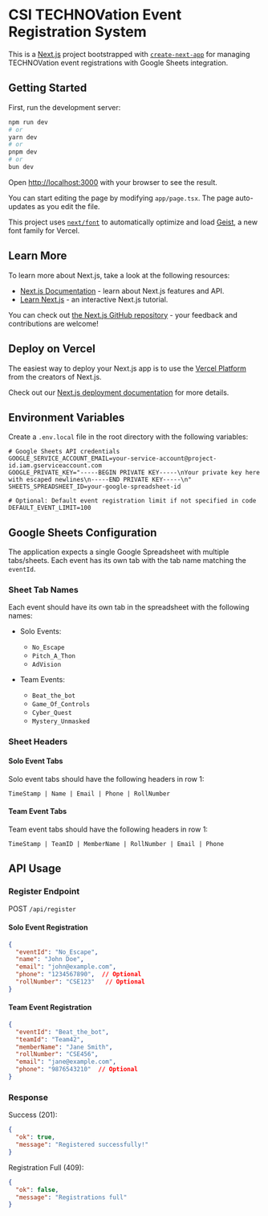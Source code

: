 # CSI TECHNOVation Event Registration System

This is a [Next.js](https://nextjs.org) project bootstrapped with [`create-next-app`](https://nextjs.org/docs/app/api-reference/cli/create-next-app) for managing TECHNOVation event registrations with Google Sheets integration.

## Getting Started

First, run the development server:

```bash
npm run dev
# or
yarn dev
# or
pnpm dev
# or
bun dev
```

Open [http://localhost:3000](http://localhost:3000) with your browser to see the result.

You can start editing the page by modifying `app/page.tsx`. The page auto-updates as you edit the file.

This project uses [`next/font`](https://nextjs.org/docs/app/building-your-application/optimizing/fonts) to automatically optimize and load [Geist](https://vercel.com/font), a new font family for Vercel.

## Learn More

To learn more about Next.js, take a look at the following resources:

- [Next.js Documentation](https://nextjs.org/docs) - learn about Next.js features and API.
- [Learn Next.js](https://nextjs.org/learn) - an interactive Next.js tutorial.

You can check out [the Next.js GitHub repository](https://github.com/vercel/next.js) - your feedback and contributions are welcome!

## Deploy on Vercel

The easiest way to deploy your Next.js app is to use the [Vercel Platform](https://vercel.com/new?utm_medium=default-template&filter=next.js&utm_source=create-next-app&utm_campaign=create-next-app-readme) from the creators of Next.js.

Check out our [Next.js deployment documentation](https://nextjs.org/docs/app/building-your-application/deploying) for more details.

## Environment Variables

Create a `.env.local` file in the root directory with the following variables:

```
# Google Sheets API credentials
GOOGLE_SERVICE_ACCOUNT_EMAIL=your-service-account@project-id.iam.gserviceaccount.com
GOOGLE_PRIVATE_KEY="-----BEGIN PRIVATE KEY-----\nYour private key here with escaped newlines\n-----END PRIVATE KEY-----\n"
SHEETS_SPREADSHEET_ID=your-google-spreadsheet-id

# Optional: Default event registration limit if not specified in code
DEFAULT_EVENT_LIMIT=100
```

## Google Sheets Configuration

The application expects a single Google Spreadsheet with multiple tabs/sheets. Each event has its own tab with the tab name matching the `eventId`.

### Sheet Tab Names

Each event should have its own tab in the spreadsheet with the following names:

- Solo Events:
  - `No_Escape`
  - `Pitch_A_Thon`
  - `AdVision`

- Team Events:
  - `Beat_the_bot`
  - `Game_Of_Controls`
  - `Cyber_Quest`
  - `Mystery_Unmasked`

### Sheet Headers

#### Solo Event Tabs

Solo event tabs should have the following headers in row 1:

```
TimeStamp | Name | Email | Phone | RollNumber
```

#### Team Event Tabs

Team event tabs should have the following headers in row 1:

```
TimeStamp | TeamID | MemberName | RollNumber | Email | Phone
```

## API Usage

### Register Endpoint

POST `/api/register`

#### Solo Event Registration

```json
{
  "eventId": "No_Escape",
  "name": "John Doe",
  "email": "john@example.com",
  "phone": "1234567890",  // Optional
  "rollNumber": "CSE123"   // Optional
}
```

#### Team Event Registration

```json
{
  "eventId": "Beat_the_bot",
  "teamId": "Team42",
  "memberName": "Jane Smith",
  "rollNumber": "CSE456",
  "email": "jane@example.com",
  "phone": "9876543210"  // Optional
}
```

### Response

Success (201):
```json
{
  "ok": true,
  "message": "Registered successfully!"
}
```

Registration Full (409):
```json
{
  "ok": false,
  "message": "Registrations full"
}
```
